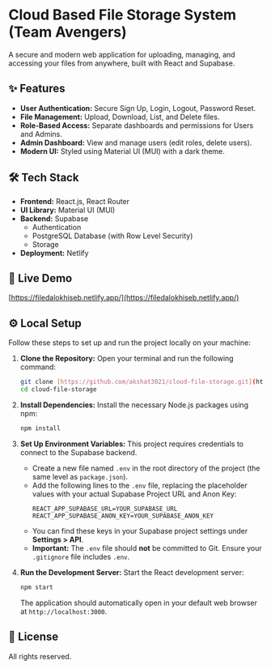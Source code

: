 # Cloud Based File Storage System (Team Avengers)

A secure and modern web application for uploading, managing, and accessing your files from anywhere, built with React and Supabase.

## ✨ Features

* **User Authentication:** Secure Sign Up, Login, Logout, Password Reset.
* **File Management:** Upload, Download, List, and Delete files.
* **Role-Based Access:** Separate dashboards and permissions for Users and Admins.
* **Admin Dashboard:** View and manage users (edit roles, delete users).
* **Modern UI:** Styled using Material UI (MUI) with a dark theme.

## 🛠️ Tech Stack

* **Frontend:** React.js, React Router
* **UI Library:** Material UI (MUI)
* **Backend:** Supabase
    * Authentication
    * PostgreSQL Database (with Row Level Security)
    * Storage
* **Deployment:** Netlify

## 🚀 Live Demo

[https://filedalokhiseb.netlify.app/](https://filedalokhiseb.netlify.app/)

## ⚙️ Local Setup

Follow these steps to set up and run the project locally on your machine:

1.  **Clone the Repository:**
    Open your terminal and run the following command:
    ```bash
    git clone [https://github.com/akshat3021/cloud-file-storage.git](https://github.com/akshat3021/cloud-file-storage.git)
    cd cloud-file-storage
    ```

2.  **Install Dependencies:**
    Install the necessary Node.js packages using npm:
    ```bash
    npm install
    ```

3.  **Set Up Environment Variables:**
    This project requires credentials to connect to the Supabase backend.
    * Create a new file named `.env` in the root directory of the project (the same level as `package.json`).
    * Add the following lines to the `.env` file, replacing the placeholder values with your actual Supabase Project URL and Anon Key:
      ```env
      REACT_APP_SUPABASE_URL=YOUR_SUPABASE_URL
      REACT_APP_SUPABASE_ANON_KEY=YOUR_SUPABASE_ANON_KEY
      ```
    * You can find these keys in your Supabase project settings under **Settings > API**.
    * **Important:** The `.env` file should **not** be committed to Git. Ensure your `.gitignore` file includes `.env`.

4.  **Run the Development Server:**
    Start the React development server:
    ```bash
    npm start
    ```
    The application should automatically open in your default web browser at `http://localhost:3000`.

## 📄 License

All rights reserved.